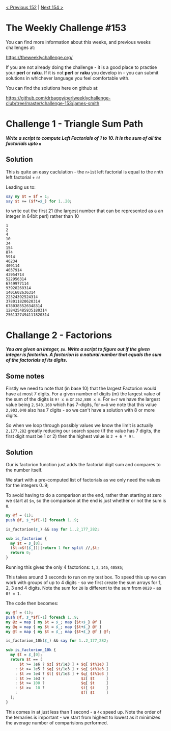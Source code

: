 [< Previous 152](https://github.com/drbaggy/perlweeklychallenge-club/tree/master/challenge-152/james-smith) |
[Next 154 >](https://github.com/drbaggy/perlweeklychallenge-club/tree/master/challenge-154/james-smith)
# The Weekly Challenge #153

You can find more information about this weeks, and previous weeks challenges at:

  https://theweeklychallenge.org/

If you are not already doing the challenge - it is a good place to practise your
**perl** or **raku**. If it is not **perl** or **raku** you develop in - you can
submit solutions in whichever language you feel comfortable with.

You can find the solutions here on github at:

https://github.com/drbaggy/perlweeklychallenge-club/tree/master/challenge-153/james-smith

# Challenge 1 - Triangle Sum Path

***Write a script to compute Left Factorials of 1 to 10. It is the sum of all the factorials upto `n`***

## Solution

This is quite an easy caclulation - the `n+1`st left factorial is equal to the `n`nth left factorial + `n!`

Leading us to:

```perl
say my $t = $f = 1;
say $t += ($f*=$_) for 1..20;
```

to write out the first 21 (the largest number that can be represented as a an integer in 64bit perl) rather than 10
```
1
2
4
10
34
154
874
5914
46234
409114
4037914
43954714
522956314
6749977114
93928268314
1401602636314
22324392524314
378011820620314
6780385526348314
128425485935180314
2561327494111820314
```
# Challange 2 - Factorions

***You are given an integer, `$n`. Write a script to figure out if the given integer is factorion. A factorion is a natural number that equals the sum of the factorials of its digits.***

## Some notes

Firstly we need to note that (in base 10) that the largest Factorion would have at most 7 digits. For a given number of digits (m) the largest value of the sum of the digits is
`9! x m` or `362,880 x m`. For `m=7` we have the largest value being `2,540,160` which has 7-digits, for `m=8` we note that this value `2,903,040` also has 7 digits - so we can't have a solution with 8 or more digits.

So when we loop through possibly values we know the limit is actually `2,177,282` greatly reducing our search space (If the value has 7 digits, the first digit must be 1 or 2) then the highest value is `2 + 6 * 9!`.

## Solution

Our is factorion function just adds the factorial digit sum and compares to the number itself.

We start with a pre-computed list of factorials as we only need the values for the integers 0..9;

To avoid having to do a comparison at the end, rather than starting at zero we start at `$n`, so the comparison at the end is just whether or not the sum is `0`.

```perl
my @f = (1);
push @f, $_*$f[-1] foreach 1..9;

is_factorion($_) && say for 1..2_177_282;

sub is_factorion {
  my $t = $_[0];
  ($t-=$f[$_])||return 1 for split //,$t;
  return 0;
}
```

Running this gives the only 4 factorions: `1`, `2`, `145`, `40585`;

This takes around 3 seconds to run on my test box. To speed this up we can work with groups of up to 4 digits - so we first create the sum arrays for 1, 2, 3 and 4 digits. Note the sum for `20` is different to the sum from `0020` - as `0! = 1`.

The code then becomes:

```perl
my @f = (1);
push @f, $_*$f[-1] foreach 1..9;
my @z = map { my $t = $_; map {$t+$_} @f } 
my @q = map { my $t = $_; map {$t+$_} @f } 
my @t = map { my $t = $_; map {$t+$_} @f } @f;

is_factorion_10k($_) && say for 1..2_177_282;

sub is_factorion_10k {
  my $t = $_[0];
  return $t == (
      $t >= 1e6 ? $z[ $t/1e3 ] + $q[ $t%1e3 ]
    : $t >= 1e5 ? $q[ $t/1e3 ] + $q[ $t%1e3 ]
    : $t >= 1e4 ? $t[ $t/1e3 ] + $q[ $t%1e3 ]
    : $t >= 1e3 ?                $z[ $t     ]
    : $t >= 100 ?                $q[ $t     ]
    : $t >=  10 ?                $t[ $t     ]
    :                            $f[ $t     ]
  );
}

```

This comes in at just less than 1 second - a `4x` speed up. Note the order of the ternaries is important - we start from highest to lowest as it minimizes the average number of comparisions performed.
